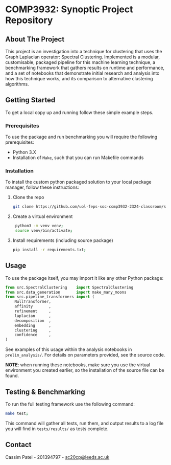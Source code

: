 # COMP3932: Synoptic Project Repository

<!-- ABOUT THE PROJECT -->
## About The Project

This project is an investigation into a technique for clustering that uses the Graph Laplacian operator: Spectral Clustering. Implemented is a modular, customisable, packaged pipeline for this machine learning technique, a benchmarking framework that gathers results on runtime and performance, and a set of notebooks that demonstrate initial research and analysis into how this technique works, and its comparison to alternative clustering algorithms.  

<!-- GETTING STARTED -->
## Getting Started

To get a local copy up and running follow these simple example steps.

### Prerequisites

To use the package and run benchmarking you will require the following prerequisites:

- Python 3.X
- Installation of `Make`, such that you can run Makefile commands


### Installation

To install the custom python packaged solution to your local package manager, follow these instructions:

1. Clone the repo
   ```sh
   git clone https://github.com/uol-feps-soc-comp3932-2324-classroom/synoptic-project-cassimpatel.git;
   ```
2. Create a virtual environment
   ``` sh
    python3 -m venv venv;
    source venv/bin/activate;
   ```
3. Install requirements (including source package)
   ```sh
   pip install -r requirements.txt;
   ```

<!-- USAGE EXAMPLES -->
## Usage

To use the package itself, you may import it like any other Python package:
```Python
from src.SpectralClustering    import SpectralClustering
from src.data_generation       import make_many_moons
from src.pipeline_transformers import (
    NullTransformer,
    affinity       ,
    refinement     ,
    laplacian      ,
    decomposition  ,
    embedding      ,
    clustering     ,
    confidence     ,
)
```
See examples of this usage within the analysis notebooks in `prelim_analysis/`. For details on parameters provided, see the source code.

**NOTE**: when running these notebooks, make sure you use the virtual environment you created earlier, so the installation of the source file can be found.

## Testing & Benchmarking

To run the full testing framework use the following command:
```sh
make test;
```
This command will gather all tests, run them, and output results to a log file you will find in `tests/results/` as tests complete.

<!-- CONTACT -->
## Contact

Cassim Patel - 201394797 - sc20cp@leeds.ac.uk
